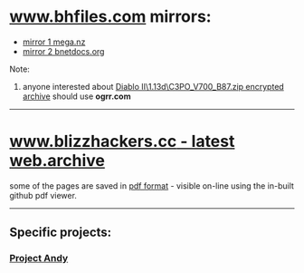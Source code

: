 # www.bhfiles.com mirrors:

* [mirror 1 mega.nz](https://bit.ly/bhfiles)
* [mirror 2 bnetdocs.org](https://files.bnetdocs.org/bhfiles/)

Note:
1. anyone interested about [Diablo II\1.13d\C3PO_V700_B87.zip encrypted archive](https://mega.nz/#F!C2IWgYIL!Mn4eJY1gNMQZRZ72-Sj8SQ?Sm5SFAwb) should use **ogrr.com**

---

# [www.blizzhackers.cc - latest web.archive](https://web.archive.org/web/20180624044043/http://www.blizzhackers.cc/)

some of the pages are saved in [pdf format](https://github.com/blizzhackers/bhfiles/tree/master/pdf%20saved%20pages) - visible on-line using the in-built github pdf viewer.

---

## Specific projects:

### [Project Andy](https://github.com/blizzhackers/bhfiles/tree/master/d2%20project%20Andy)

